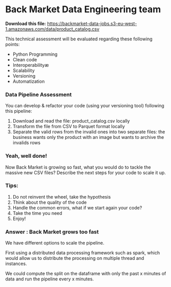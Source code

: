 # Back Market Data Engineering team
**Download this file:** https://backmarket-data-jobs.s3-eu-west-1.amazonaws.com/data/product_catalog.csv

This technical assessment will be evaluated regarding these following points:
- Python Programming
- Clean code
- Interoperabilityæ
- Scalability
- Versioning
- Automatization

### Data Pipeline Assessment
You can develop & refactor your code (using your versioning tool) following this pipeline:
1. Download and read the file: product_catalog.csv locally
2. Transform the file from CSV to Parquet format locally
3. Separate the valid rows from the invalid ones into two separate files: the business wants only the product with an image but wants to archive the invalids rows 

### **Yeah, well done!**

Now Back Market is growing so fast, what you would do to tackle the massive new CSV files?
Describe the next steps for your code to scale it up.

### **Tips:**
1. Do not reinvent the wheel, take the hypothesis
2. Think about the quality of the code
3. Handle the common errors, what if we start again your code?
4. Take the time you need
5. Enjoy!


### Answer : Back Market grows too fast 
We have different options to scale the pipeline. 

First using a distributed data processing framework such as spark, which would allow us to distribute the processing on multiple thread and instances. 

We could compute the split on the dataframe with only the past x minutes of data and run the pipeline every x minutes.

